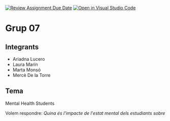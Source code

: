 [![Review Assignment Due Date](https://classroom.github.com/assets/deadline-readme-button-24ddc0f5d75046c5622901739e7c5dd533143b0c8e959d652212380cedb1ea36.svg)](https://classroom.github.com/a/6QlcYoOP)
[![Open in Visual Studio Code](https://classroom.github.com/assets/open-in-vscode-718a45dd9cf7e7f842a935f5ebbe5719a5e09af4491e668f4dbf3b35d5cca122.svg)](https://classroom.github.com/online_ide?assignment_repo_id=13022155&assignment_repo_type=AssignmentRepo)

# Grup 07

## Integrants 
* Ariadna Lucero
* Laura Marín
* Marta Monsó 
* Mercè De la Torre

## Tema
Mental Health Students

Volem respondre: _Quina és l'impacte de l'estat mental dels estudiants sobre_